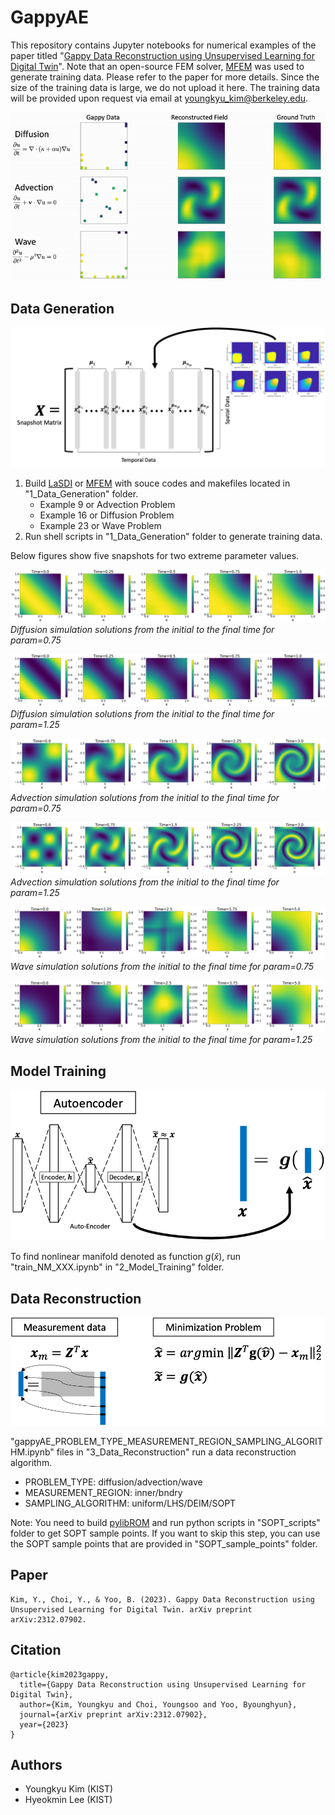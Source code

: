 # GappyAE

This repository contains Jupyter notebooks for numerical examples of the paper titled "[Gappy Data Reconstruction using Unsupervised Learning for Digital Twin](https://arxiv.org/abs/2312.07902)".
Note that an open-source FEM solver, [MFEM](https://mfem.org/) was used to generate training data. Please refer to the paper for more details. Since the size of the training data is large, we do not upload it here. The training data will be provided upon request via email at youngkyu_kim@berkeley.edu.

![](gappyAE_ani.gif)

## Data Generation
![](data_generation.png)

1. Build [LaSDI](https://github.com/LLNL/LaSDI) or [MFEM](https://mfem.org/) with souce codes and makefiles located in "1_Data_Generation" folder.
    - Example 9 or Advection Problem
    - Example 16 or Diffusion Problem
    - Example 23 or Wave Problem
2. Run shell scripts in "1_Data_Generation" folder to generate training data.  

Below figures show five snapshots for two extreme parameter values.

![](diffusion_mu1_sol.png)
*Diffusion simulation solutions from the initial to the final time for param=0.75*

![](diffusion_mu2_sol.png)
*Diffusion simulation solutions from the initial to the final time for param=1.25*

![](advection_mu1_sol.png)
*Advection simulation solutions from the initial to the final time for param=0.75*

![](advection_mu2_sol.png)
*Advection simulation solutions from the initial to the final time for param=1.25*

![](wave_mu1_sol.png)
*Wave simulation solutions from the initial to the final time for param=0.75*

![](wave_mu2_sol.png)
*Wave simulation solutions from the initial to the final time for param=1.25*

## Model Training
![](model_training.png)

To find nonlinear manifold denoted as function $g(\hat{x})$, run "train_NM_XXX.ipynb" in "2_Model_Training" folder.

## Data Reconstruction
![](data_reconstruction.png)

"gappyAE_PROBLEM_TYPE_MEASUREMENT_REGION_SAMPLING_ALGORITHM.ipynb" files in "3_Data_Reconstruction" run a data reconstruction algorithm.

- PROBLEM_TYPE: diffusion/advection/wave
- MEASUREMENT_REGION: inner/bndry
- SAMPLING_ALGORITHM: uniform/LHS/DEIM/SOPT

Note: You need to build [pylibROM](https://github.com/LLNL/pylibROM) and run python scripts in "SOPT_scripts" folder to get SOPT sample points. If you want to skip this step, you can use the SOPT sample points that are provided in "SOPT_sample_points" folder.

## Paper
```
Kim, Y., Choi, Y., & Yoo, B. (2023). Gappy Data Reconstruction using Unsupervised Learning for Digital Twin. arXiv preprint arXiv:2312.07902.
```

## Citation
```
@article{kim2023gappy,
  title={Gappy Data Reconstruction using Unsupervised Learning for Digital Twin},
  author={Kim, Youngkyu and Choi, Youngsoo and Yoo, Byounghyun},
  journal={arXiv preprint arXiv:2312.07902},
  year={2023}
}
```

## Authors
- Youngkyu Kim (KIST)
- Hyeokmin Lee (KIST)
